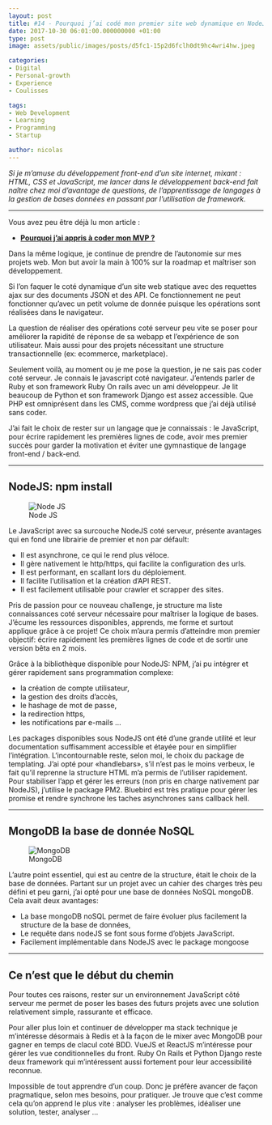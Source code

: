 ```yaml
---
layout: post
title: #14 - Pourquoi j’ai codé mon premier site web dynamique en NodeJS, de A à Z.
date: 2017-10-30 06:01:00.000000000 +01:00
type: post
image: assets/public/images/posts/d5fc1-15p2d6fclh0dt9hc4wri4hw.jpeg

categories:
- Digital
- Personal-growth
- Experience
- Coulisses

tags:
- Web Development
- Learning
- Programming
- Startup

author: nicolas
---
```

<em>Si je m’amuse du développement front-end d’un site internet, mixant : HTML, CSS et JavaScript, me lancer dans le développement back-end fait naître chez moi d’avantage de questions, de l’apprentissage de langages à la gestion de bases données en passant par l’utilisation de framework.</em>
<hr />

Vous avez peu être déjà lu mon article :

- <a href="/pourquoi-jai-appris-a-coder-mon-mvp.html" target="_blank" rel="nofollow"><strong>Pourquoi j’ai appris à coder mon MVP ?</strong></a>

Dans la même logique, je continue de prendre de l’autonomie sur mes projets web. Mon but avoir la main à 100% sur la roadmap et maîtriser son développement.

Si l’on faquer le coté dynamique d’un site web statique avec des requettes ajax sur des documents JSON et des API. Ce fonctionnement ne peut fonctionner qu’avec un petit volume de donnée puisque les opérations sont réalisées dans le navigateur.

La question de réaliser des opérations coté serveur peu vite se poser pour améliorer la rapidité de réponse de sa webapp et l’expérience de son utilisateur. Mais aussi pour des projets nécessitant une structure transactionnelle (ex: ecommerce, marketplace).

Seulement voilà, au moment ou je me pose la question, je ne sais pas coder coté serveur. Je connais le javascript coté navigateur. J’entends parler de Ruby et son framework Ruby On rails avec un ami développeur. Je lit beaucoup de Python et son framework Django est assez accessible. Que PHP est omniprésent dans les CMS, comme wordpress que j’ai déjà utilisé sans coder.

J’ai fait le choix de rester sur un langage que je connaissais : le JavaScript, pour écrire rapidement les premières lignes de code, avoir mes premier succès pour garder la motivation et éviter une gymnastique de langage front-end / back-end.
<hr />


## NodeJS: npm install
<figure class="wp-caption"><img src="{{ site.url }}/{{ site.imgpost }}/74ddb-1utch2gz4b5xfvt2dxhgnvq2x.jpeg" alt="Node JS" />
<figcaption class="wp-caption-text">Node JS</figcaption>
</figure>

Le JavaScript avec sa surcouche NodeJS coté serveur, présente avantages qui en fond une librairie de premier et non par défault:

- Il est asynchrone, ce qui le rend plus véloce.
- Il gère nativement le http/https, qui facilite la configuration des urls.
- Il est performant, en scallant lors du déploiement.
- Il facilite l’utilisation et la création d’API REST.
- Il est facilement utilisable pour crawler et scrapper des sites.

Pris de passion pour ce nouveau challenge, je structure ma liste connaissances coté serveur nécessaire pour maîtriser la logique de bases. J’écume les ressources disponibles, apprends, me forme et surtout applique grâce à ce projet! Ce choix m’aura permis d’atteindre mon premier objectif: écrire rapidement les premières lignes de code et de sortir une version bêta en 2 mois.

Grâce à la bibliothèque disponible pour NodeJS: NPM, j’ai pu intégrer et gérer rapidement sans programmation complexe:

- la création de compte utilisateur,
- la gestion des droits d’accès,
- le hashage de mot de passe,
- la redirection https,
- les notifications par e-mails …

Les packages disponibles sous NodeJS ont été d’une grande utilité et leur documentation suffisamment accessible et étayée pour en simplifier l’intégration. L‘incontournable reste, selon moi, le choix du package de templating. J’ai opté pour «handlebars», s’il n’est pas le moins verbeux, le fait qu’il reprenne la structure HTML m’a permis de l’utiliser rapidement. Pour stabiliser l’app et gérer les erreurs (non pris en charge nativement par NodeJS), j’utilise le package PM2. Bluebird est très pratique pour gérer les promise et rendre synchrone les taches asynchrones sans callback hell.
<hr />


## MongoDB la base de donnée NoSQL
<figure class="wp-caption"><img src="{{ site.url }}/{{ site.imgpost }}/16e54-1ta4qkthto-rmupnr08mbg.jpeg" alt="MongoDB" />
<figcaption class="wp-caption-text">MongoDB</figcaption>
</figure>

L’autre point essentiel, qui est au centre de la structure, était le choix de la base de données. Partant sur un projet avec un cahier des charges très peu défini et peu garni, j’ai opté pour une base de données NoSQL mongoDB. Cela avait deux avantages:

- La base mongoDB noSQL permet de faire évoluer plus facilement la structure de la base de données,
- Le requête dans nodeJS se font sous forme d’objets JavaScript.
- Facilement implémentable dans NodeJS avec le package mongoose
<hr />

## Ce n’est que le début du chemin

Pour toutes ces raisons, rester sur un environnement JavaScript côté serveur me permet de poser les bases des futurs projets avec une solution relativement simple, rassurante et efficace.

Pour aller plus loin et continuer de développer ma stack technique je m’intéresse désormais à Redis et à la façon de le mixer avec MongoDB pour gagner en temps de clacul coté BDD. VueJS et ReactJS m’intéresse pour gérer les vue conditionnelles du front. Ruby On Rails et Python Django reste deux framework qui m’intéressent aussi fortement pour leur accessibilité reconnue.

Impossible de tout apprendre d’un coup. Donc je préfère avancer de façon pragmatique, selon mes besoins, pour pratiquer. Je trouve que c’est comme cela qu’on apprend le plus vite : analyser les problèmes, idéaliser une solution, tester, analyser …